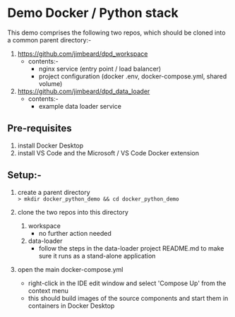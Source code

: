 # Demo Docker / Python stack

This demo comprises the following two repos, which should be cloned into a common parent directory:-
1. https://github.com/jimbeard/dpd_workspace
    - contents:-
        - nginx service (entry point / load balancer)
        - project configuration (docker .env, docker-compose.yml, shared volume)
1. https://github.com/jimbeard/dpd_data_loader
    - contents:-
        - example data loader service


## Pre-requisites

1. install Docker Desktop
1. install VS Code and the Microsoft / VS Code Docker extension

## Setup:-

1. create a parent directory\
```> mkdir docker_python_demo && cd docker_python_demo```
1. clone the two repos into this directory
    1. workspace
        - no further action needed
    1. data-loader
        - follow the steps in the data-loader project README.md to make sure it runs as a stand-alone application

1. open the main docker-compose.yml
    - right-click in the IDE edit window and select 'Compose Up' from the context menu
    - this should build images of the source components and start them in containers in Docker Desktop